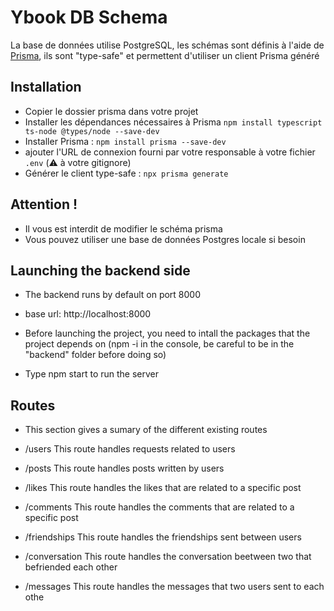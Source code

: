 # Ybook DB Schema

La base de données utilise PostgreSQL, les schémas sont définis à l'aide de [Prisma](https://www.prisma.io), ils sont "type-safe" et permettent d'utiliser un client Prisma généré

## Installation

- Copier le dossier prisma dans votre projet
- Installer les dépendances nécessaires à Prisma `npm install typescript ts-node @types/node --save-dev`
- Installer Prisma : `npm install prisma --save-dev`
- ajouter l'URL de connexion fourni par votre responsable à votre fichier `.env` (⚠️ à votre gitignore)
- Générer le client type-safe : `npx prisma generate`

## Attention !

- Il vous est interdit de modifier le schéma prisma
- Vous pouvez utiliser une base de données Postgres locale si besoin

## Launching the backend side 

- The backend runs by default on port 8000 
- base url: http://localhost:8000 

- Before launching the project, you need to intall the packages that the project depends on (npm -i in the console, be careful to be in the "backend" folder before doing so)
- Type npm start to run the server

## Routes

- This section gives a sumary of the different existing routes 

- /users This route handles requests related to users
- /posts This route handles posts written by users
- /likes This route handles the likes that are related to a specific post
- /comments This route handles the comments that are related to a specific post
- /friendships This route handles the friendships sent between users
- /conversation This route handles the conversation beetween two that befriended each other 
- /messages This route handles the messages that two users sent to each othe


